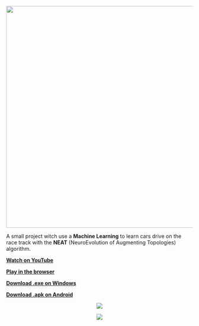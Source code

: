 <p align="center">
  <img src="https://i.imgur.com/iOVOmlZ.png" width="600px">
</p>

A small project witch use a **Machine Learning** to learn cars drive on the race track with the **NEAT** (NeuroEvolution of Augmenting Topologies) algorithm.


<a href="https://www.youtube.com/watch?v=boy5TIUDYkE"><b>Watch on YouTube</b></a>

<a href="https://oxygenium.itch.io/neat-race"><b>Play in the browser</b></a>

<a href="https://drive.google.com/open?id=14bXN1-6YP3uyFFhj_9cJ5WkJUW_go75S"><b>Download .exe on Windows</b></a>

<a href="https://drive.google.com/open?id=1HxcPSNCJoRlIom44Dg0OLLwoTzglH6Zc"><b>Download .apk on Android</b></a>



<p align="center">
  <img src="https://i.imgur.com/uIaTosx.png">
</p>

<p align="center">
  <img src="https://i.imgur.com/957NlJm.png">
</p>
